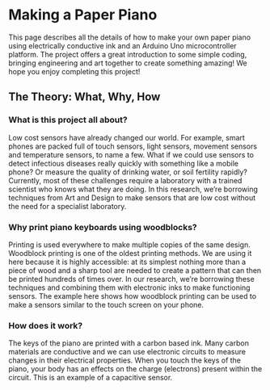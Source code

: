 # Making a Paper Piano
This page describes all the details of how to make your own paper piano using electrically conductive ink and an Arduino Uno microcontroller platform.  The project offers a great introduction to some simple coding, bringing engineering and art together to create something amazing!  We hope you enjoy completing this project!
## The Theory: What, Why, How
### What is this project all about?
Low cost sensors have already changed our world.  For example, smart phones are packed full of touch sensors, light sensors, movement sensors and temperature sensors, to name a few.  What if we could use sensors to detect infectious diseases really quickly with something like a mobile phone?  Or measure the quality of drinking water, or soil fertility rapidly?  Currently, most of these challenges require a laboratory with a trained scientist who knows what they are doing.  In this research, we’re borrowing techniques from Art and Design to make sensors that are low cost without the need for a specialist laboratory.
### Why print piano keyboards using woodblocks?
Printing is used everywhere to make multiple copies of the same design.  Woodblock printing is one of the oldest printing methods.  We are using it here because it is highly accessible: at its simplest nothing more than a piece of wood and a sharp tool are needed to create a pattern that can then be printed hundreds of times over. In our research, we’re borrowing these techniques and combining them with electronic inks to make functioning sensors.  The example here shows how woodblock printing can be used to make a sensors similar to the touch screen on your phone.
### How does it work?
The keys of the piano are printed with a carbon based ink.  Many carbon materials are conductive and we can use electronic circuits to measure changes in their electrical properties. When you touch the keys of the piano, your body has an effects on the charge (electrons) present within the circuit. This is an example of a capacitive sensor.
